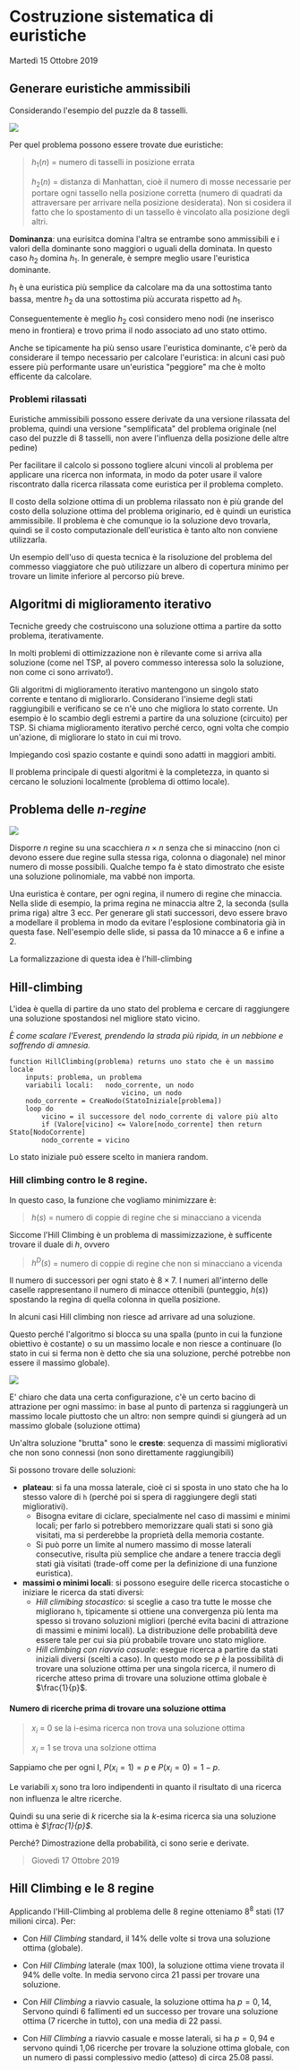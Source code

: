 # Costruzione sistematica di euristiche
Martedì 15 Ottobre 2019

## Generare euristiche ammissibili

Considerando l'esempio del puzzle da 8 tasselli.

![](immagini/l5_8puzzle.png)

Per quel problema possono essere trovate due euristiche:

>$h_1(n)$ = numero di tasselli in posizione errata
>
>$h_2(n)$ = distanza di Manhattan, cioè il numero di mosse necessarie per portare ogni tassello nella posizione corretta (numero di quadrati da attraversare per arrivare nella posizione desiderata). Non si cosidera il fatto che lo spostamento di un tassello è vincolato alla posizione degli altri.

**Dominanza**: una eurisitca domina l'altra se entrambe sono ammissibili e i valori della dominante sono maggiori o uguali della dominata. In questo caso $h_2$ domina $h_1$. In generale, è sempre meglio usare l'euristica dominante.

$h_1$ è una euristica più semplice da calcolare ma da una sottostima tanto bassa, mentre $h_2$ da una sottostima più accurata rispetto ad $h_1$.

Conseguentemente è meglio $h_2$ così considero meno nodi (ne inserisco meno in frontiera) e trovo prima il nodo associato ad uno stato ottimo.

Anche se tipicamente ha più senso usare l'euristica dominante, c'è però da considerare il tempo necessario per calcolare l'euristica: in alcuni casi può essere più performante usare un'euristica "peggiore" ma che è molto efficente da calcolare.

### Problemi rilassati
Euristiche ammissibili possono essere derivate da una versione rilassata del problema, quindi una versione "semplificata" del problema originale (nel caso del puzzle di 8 tasselli, non avere l'influenza della posizione delle altre pedine)

Per facilitare il calcolo si possono togliere alcuni vincoli al problema per applicare una ricerca non informata, in modo da poter usare il valore riscontrato dalla ricerca rilassata come euristica per il problema completo.

Il costo della solzione ottima di un problema rilassato non è più grande del costo della soluzione ottima del problema originario, ed è quindi un euristica ammissibile. Il problema è che comunque io la soluzione devo trovarla, quindi se il costo computazionale dell'euristica è tanto alto non conviene utilizzarla.

Un esempio dell'uso di questa tecnica è la risoluzione del problema del commesso viaggiatore che può utilizzare un albero di copertura minimo per trovare un limite inferiore al percorso più breve.

## Algoritmi di miglioramento iterativo

Tecniche greedy che costruiscono una soluzione ottima a partire da sotto problema, iterativamente.

In molti problemi di ottimizzazione non è rilevante come si arriva alla soluzione (come nel TSP, al povero commesso interessa solo la soluzione, non come ci sono arrivato!).

Gli algoritmi di miglioramento iterativo mantengono un singolo stato corrente e tentano di migliorarlo. Considerano l'insieme degli stati raggiungibili e verificano se ce n'è uno che migliora lo stato corrente. Un esempio è lo scambio degli estremi a partire da una soluzione (circuito) per TSP. Si chiama miglioramento iterativo perché cerco, ogni volta che compio un'azione, di migliorare lo stato in cui mi trovo.

Impiegando così spazio costante e quindi sono adatti in maggiori ambiti.

Il problema principale di questi algoritmi è la completezza, in quanto si cercano le soluzioni localmente (problema di ottimo locale).


## Problema delle *n-regine*
![](immagini/l5_8regine.png)

Disporre $n$ regine su una scacchiera $n \times n$ senza che si minaccino (non ci devono essere due regine sulla stessa riga, colonna o diagonale) nel minor numero di mosse possibili. Qualche tempo fa è stato dimostrato che esiste una soluzione polinomiale, ma vabbé non importa.

Una euristica è contare, per ogni regina, il numero di regine che minaccia. Nella slide di esempio, la prima regina ne minaccia altre 2, la seconda (sulla prima riga) altre 3 ecc. Per generare gli stati successori, devo essere bravo a modellare il problema in modo da evitare l'esplosione combinatoria già in questa fase. Nell'esempio delle slide, si passa da 10 minacce a 6 e infine a 2.

La formalizzazione di questa idea è l'hill-climbing

## Hill-climbing

L'idea è quella di partire da uno stato del problema e cercare di raggiungere una soluzione spostandosi nel migliore stato vicino.

*È come scalare l'Everest, prendendo la strada più ripida, in un nebbione e soffrendo di amnesia.*

```
function HillClimbing(problema) returns uno stato che è un massimo locale
	inputs: problema, un problema
	variabili locali: 	nodo_corrente, un nodo
						  	vicino, un nodo
	nodo_corrente = CreaNodo(StatoIniziale[problema])
	loop do
		vicino = il successore del nodo_corrente di valore più alto
		if (Valore[vicino] <= Valore[nodo_corrente] then return Stato[NodoCorrente]
		nodo_corrente = vicino
```
Lo stato iniziale può essere scelto in maniera random.

### Hill climbing contro le 8 regine.
In questo caso, la funzione che vogliamo minimizzare è:
> $h(s)$ = numero di coppie di regine che si minacciano a vicenda

Siccome l'Hill Climbing è un problema di massimizzazione, è sufficente trovare il duale di $h$, ovvero
> $h^D(s)$ = numero di coppie di regine che non si minacciano a vicenda

Il numero di successori per ogni stato è $8 \times 7$.
I numeri all'interno delle caselle rappresentano il numero di minacce ottenibili (punteggio, $h(s)$) spostando la regina di quella colonna in quella posizione. 

In alcuni casi Hill climbing non riesce ad arrivare ad una soluzione.

Questo perché l'algoritmo si blocca su una spalla (punto in cui la funzione obiettivo è costante) o su un massimo locale e non riesce a continuare (lo stato in cui si ferma non è detto che sia una soluzione, perché potrebbe non essere il massimo globale). 

![](immagini/l5_massimi.png)

E' chiaro che data una certa configurazione, c'è un certo bacino di attrazione per ogni massimo: in base al punto di partenza si raggiungerà un massimo locale piuttosto che un altro: non sempre quindi si giungerà ad un massimo globale (soluzione ottima)

Un'altra soluzione "brutta" sono le __creste__: sequenza di massimi migliorativi che non sono connessi (non sono direttamente raggiungibili)

Si possono trovare delle soluzioni:

- **plateau**: si fa una mossa laterale, cioè ci si sposta in uno stato che ha lo stesso valore di `h` (perché poi si spera di raggiungere degli stati migliorativi).
	- Bisogna evitare di ciclare, specialmente nel caso di massimi e minimi locali; per farlo si potrebbero memorizzare quali stati si sono già visitati, ma si perderebbe la proprietà della memoria costante.
	-  Si può porre un limite al numero massimo di mosse laterali consecutive, risulta più semplice che andare a tenere traccia degli stati già visitati (trade-off come per la definizione di una funzione euristica).
- **massimi o minimi locali**: si possono eseguire delle ricerca stocastiche o iniziare le ricerca da stati diversi:
	- _Hill climibing stocastico_: si sceglie a caso tra tutte le mosse che migliorano `h`, tipicamente si ottiene una convergenza più lenta ma spesso si trovano soluzioni migliori (perché evita bacini di attrazione di massimi e minimi locali). La distribuzione delle probabilità deve essere tale per cui sia più probabile trovare uno stato migliore.
	- _Hill climbing con riavvio casuale_: esegue ricerca a partire da stati iniziali diversi (scelti a caso). In questo modo se *p* è la possibilità di trovare una soluzione ottima per una singola ricerca, il numero di ricerche atteso prima di trovare una soluzione ottima globale è $\frac{1}{p}$.

#### Numero di ricerche prima di trovare una soluzione ottima

> $x_i$ = 0 se la i-esima ricerca non trova una soluzione ottima
> 
> $x_i$ = 1 se trova una solzione ottima

Sappiamo che per ogni I, $P(x_i = 1) = p$ e $P(x_i = 0) = 1 - p$.

Le variabili $x_i$ sono tra loro indipendenti in quanto il risultato di una ricerca non influenza le altre ricerche.

Quindi su una serie di _k_ ricerche sia la _k_-esima ricerca sia una soluzione ottima è _$\frac{1}{p}$_.

Perché? Dimostrazione della probabilità, ci sono serie e derivate.

> Giovedì 17 Ottobre 2019

## Hill Climbing e le 8 regine
Applicando l'Hill-Climbing al problema delle 8 regine otteniamo $8^8$ stati (17 milioni circa). Per:
* Con _Hill Climbing_ standard, il 14% delle volte si trova una soluzione ottima (globale).

* Con _Hill Climbing_ laterale (max 100), la soluzione ottima viene trovata il 94% delle volte. In media servono circa 21 passi per trovare una soluzione.

* Con _Hill Climbing_ a riavvio casuale, la soluzione ottima ha $p = 0,14$, Servono quindi 6 fallimenti ed un successo per trovare una soluzione ottima (7 ricerche in tutto), con una media di 22 passi.

* Con _Hill Climbing_ a riavvio casuale e mosse laterali, si ha $p=0,94$ e servono quindi 1,06 ricerche per trovare la soluzione ottima globale, con un numero di passi complessivo medio (atteso) di circa 25.08 passi.